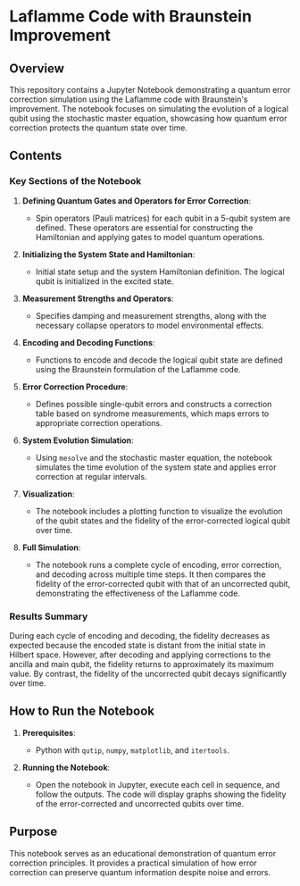 # Laflamme Code with Braunstein Improvement

## Overview

This repository contains a Jupyter Notebook demonstrating a quantum error correction simulation using the Laflamme code with Braunstein's improvement. The notebook focuses on simulating the evolution of a logical qubit using the stochastic master equation, showcasing how quantum error correction protects the quantum state over time.

## Contents

### Key Sections of the Notebook

1. **Defining Quantum Gates and Operators for Error Correction**:
   - Spin operators (Pauli matrices) for each qubit in a 5-qubit system are defined. These operators are essential for constructing the Hamiltonian and applying gates to model quantum operations.

2. **Initializing the System State and Hamiltonian**:
   - Initial state setup and the system Hamiltonian definition. The logical qubit is initialized in the excited state.

3. **Measurement Strengths and Operators**:
   - Specifies damping and measurement strengths, along with the necessary collapse operators to model environmental effects.

4. **Encoding and Decoding Functions**:
   - Functions to encode and decode the logical qubit state are defined using the Braunstein formulation of the Laflamme code.

5. **Error Correction Procedure**:
   - Defines possible single-qubit errors and constructs a correction table based on syndrome measurements, which maps errors to appropriate correction operations.

6. **System Evolution Simulation**:
   - Using `mesolve` and the stochastic master equation, the notebook simulates the time evolution of the system state and applies error correction at regular intervals.

7. **Visualization**:
   - The notebook includes a plotting function to visualize the evolution of the qubit states and the fidelity of the error-corrected logical qubit over time.

8. **Full Simulation**:
   - The notebook runs a complete cycle of encoding, error correction, and decoding across multiple time steps. It then compares the fidelity of the error-corrected qubit with that of an uncorrected qubit, demonstrating the effectiveness of the Laflamme code.

### Results Summary

During each cycle of encoding and decoding, the fidelity decreases as expected because the encoded state is distant from the initial state in Hilbert space. However, after decoding and applying corrections to the ancilla and main qubit, the fidelity returns to approximately its maximum value. By contrast, the fidelity of the uncorrected qubit decays significantly over time.

## How to Run the Notebook

1. **Prerequisites**:
   - Python with `qutip`, `numpy`, `matplotlib`, and `itertools`.

2. **Running the Notebook**:
   - Open the notebook in Jupyter, execute each cell in sequence, and follow the outputs. The code will display graphs showing the fidelity of the error-corrected and uncorrected qubits over time.

## Purpose

This notebook serves as an educational demonstration of quantum error correction principles. It provides a practical simulation of how error correction can preserve quantum information despite noise and errors.
